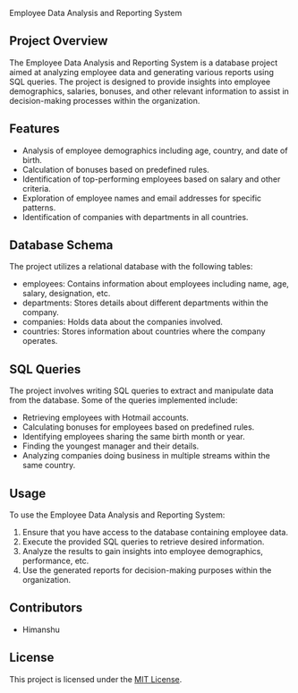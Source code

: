 Employee Data Analysis and Reporting System

## Project Overview
The Employee Data Analysis and Reporting System is a database project aimed at analyzing employee data and generating various reports using SQL queries. The project is designed to provide insights into employee demographics, salaries, bonuses, and other relevant information to assist in decision-making processes within the organization.

## Features
- Analysis of employee demographics including age, country, and date of birth.
- Calculation of bonuses based on predefined rules.
- Identification of top-performing employees based on salary and other criteria.
- Exploration of employee names and email addresses for specific patterns.
- Identification of companies with departments in all countries.

## Database Schema
The project utilizes a relational database with the following tables:
- employees: Contains information about employees including name, age, salary, designation, etc.
- departments: Stores details about different departments within the company.
- companies: Holds data about the companies involved.
- countries: Stores information about countries where the company operates.

## SQL Queries
The project involves writing SQL queries to extract and manipulate data from the database. Some of the queries implemented include:
- Retrieving employees with Hotmail accounts.
- Calculating bonuses for employees based on predefined rules.
- Identifying employees sharing the same birth month or year.
- Finding the youngest manager and their details.
- Analyzing companies doing business in multiple streams within the same country.

## Usage
To use the Employee Data Analysis and Reporting System:
1. Ensure that you have access to the database containing employee data.
2. Execute the provided SQL queries to retrieve desired information.
3. Analyze the results to gain insights into employee demographics, performance, etc.
4. Use the generated reports for decision-making purposes within the organization.

## Contributors
- Himanshu

## License
This project is licensed under the [MIT License](LICENSE).
